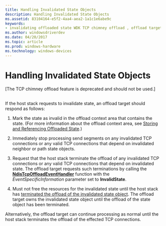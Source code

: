 ```yaml
---
title: Handling Invalidated State Objects
description: Handling Invalidated State Objects
ms.assetid: 83104164-e5f2-4aa4-aea2-1a1c1e6abe9c
keywords:
- invalidating offloaded state WDK TCP chimney offload , offload target response
ms.author: windowsdriverdev
ms.date: 04/20/2017
ms.topic: article
ms.prod: windows-hardware
ms.technology: windows-devices
---
```


# Handling Invalidated State Objects


\[The TCP chimney offload feature is deprecated and should not be used.\]

## <a href="" id="ddk-treatment-of-invalidated-state-objects-ng"></a>


If the host stack requests to invalidate state, an offload target should respond as follows:

1.  Mark the state as invalid in the offload context area that contains the state. (For more information about the offload context area, see [Storing and Referencing Offloaded State](storing-and-referencing-offloaded-state.md).)

2.  Immediately stop processing send segments on any invalidated TCP connections or any valid TCP connections that depend on invalidated neighbor or path state objects.

3.  Request that the host stack terminate the offload of any invalidated TCP connections or any valid TCP connections that depend on invalidated state. The offload target requests such terminations by calling the [**NdisTcpOffloadEventHandler**](https://msdn.microsoft.com/library/windows/hardware/ff564595) function with the *EventSpecificInformation* parameter set to **InvalidState**.

4.  Must not free the resources for the invalidated state until the host stack has [terminated the offload of the invalidated state object](terminating-offload-state.md). The offload target owns the invalidated state object until the offload of the state object has been terminated.

Alternatively, the offload target can continue processing as normal until the host stack terminates the offload of the effected TCP connections.

 

 





